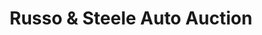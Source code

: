 ---
title: "Russo & Steele Auto Auction"
url: /scottsdale/russo-und-steele-auto-auction/
shop: Autohaus
---